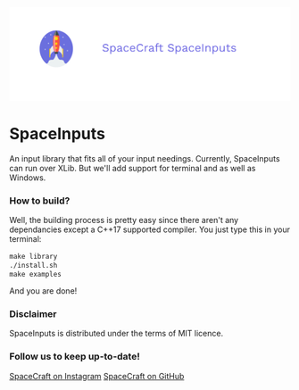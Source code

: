 ![SpaceInputs logo](picture/spaceinputs_new.png)
# SpaceInputs
An input library that fits all of your input needings. Currently, SpaceInputs can run over XLib. But we'll add support for terminal and as well as Windows.

### How to build?
Well, the building process is pretty easy since there aren't any dependancies except a C++17 supported compiler. You just type this in your terminal:

```
make library
./install.sh
make examples
```
And you are done!

### Disclaimer
SpaceInputs is distributed under the terms of MIT licence.

### Follow us to keep up-to-date!
[SpaceCraft on Instagram](http://instagram.com/spacecraft_tr)
[SpaceCraft on GitHub](http://github.com/SpaceCraftTR)

